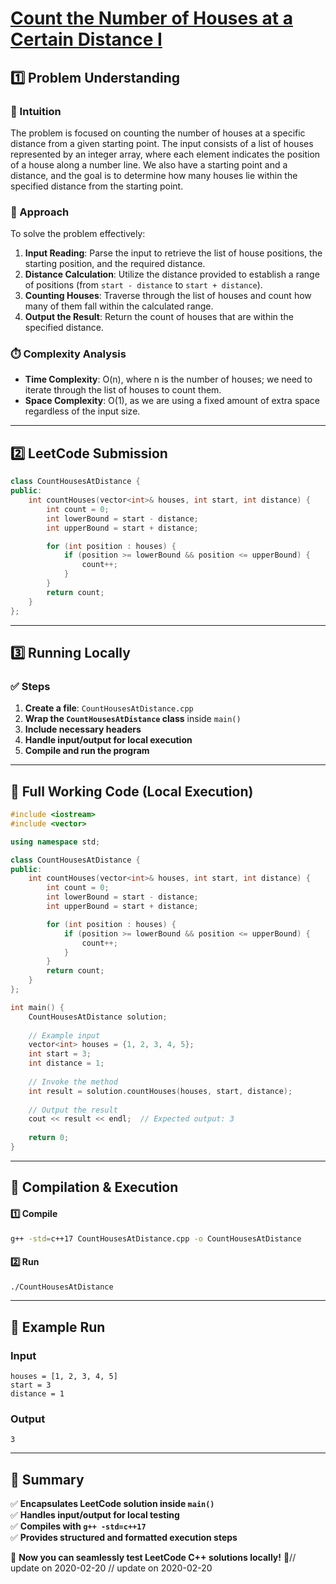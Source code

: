# **[Count the Number of Houses at a Certain Distance I](https://leetcode.com/problems/count-the-number-of-houses-at-a-certain-distance-i/description/)**  

## **1️⃣ Problem Understanding**  
### **📌 Intuition**  
The problem is focused on counting the number of houses at a specific distance from a given starting point. The input consists of a list of houses represented by an integer array, where each element indicates the position of a house along a number line. We also have a starting point and a distance, and the goal is to determine how many houses lie within the specified distance from the starting point.

### **🚀 Approach**  
To solve the problem effectively:
1. **Input Reading**: Parse the input to retrieve the list of house positions, the starting position, and the required distance.
2. **Distance Calculation**: Utilize the distance provided to establish a range of positions (from `start - distance` to `start + distance`).
3. **Counting Houses**: Traverse through the list of houses and count how many of them fall within the calculated range.
4. **Output the Result**: Return the count of houses that are within the specified distance.

### **⏱️ Complexity Analysis**  
- **Time Complexity**: O(n), where n is the number of houses; we need to iterate through the list of houses to count them.
- **Space Complexity**: O(1), as we are using a fixed amount of extra space regardless of the input size.

---  

## **2️⃣ LeetCode Submission**  
```cpp
class CountHousesAtDistance {
public:
    int countHouses(vector<int>& houses, int start, int distance) {
        int count = 0;
        int lowerBound = start - distance;
        int upperBound = start + distance;

        for (int position : houses) {
            if (position >= lowerBound && position <= upperBound) {
                count++;
            }
        }
        return count;
    }
};
```  

---  

## **3️⃣ Running Locally**  
### **✅ Steps**  
1. **Create a file**: `CountHousesAtDistance.cpp`  
2. **Wrap the `CountHousesAtDistance` class** inside `main()`  
3. **Include necessary headers**  
4. **Handle input/output for local execution**  
5. **Compile and run the program**  

---  

## **📝 Full Working Code (Local Execution)**  
```cpp
#include <iostream>
#include <vector>

using namespace std;

class CountHousesAtDistance {
public:
    int countHouses(vector<int>& houses, int start, int distance) {
        int count = 0;
        int lowerBound = start - distance;
        int upperBound = start + distance;

        for (int position : houses) {
            if (position >= lowerBound && position <= upperBound) {
                count++;
            }
        }
        return count;
    }
};

int main() {
    CountHousesAtDistance solution;
    
    // Example input
    vector<int> houses = {1, 2, 3, 4, 5};
    int start = 3;
    int distance = 1;
    
    // Invoke the method
    int result = solution.countHouses(houses, start, distance);
    
    // Output the result
    cout << result << endl;  // Expected output: 3
    
    return 0;
}
```  

---  

## **🔧 Compilation & Execution**  
#### **1️⃣ Compile**  
```bash
g++ -std=c++17 CountHousesAtDistance.cpp -o CountHousesAtDistance
```  

#### **2️⃣ Run**  
```bash
./CountHousesAtDistance
```  

---  

## **🎯 Example Run**  
### **Input**  
```
houses = [1, 2, 3, 4, 5]
start = 3
distance = 1
```  
### **Output**  
```
3
```  

---  

## **📌 Summary**  
✅ **Encapsulates LeetCode solution inside `main()`**  
✅ **Handles input/output for local testing**  
✅ **Compiles with `g++ -std=c++17`**  
✅ **Provides structured and formatted execution steps**  

🚀 **Now you can seamlessly test LeetCode C++ solutions locally!** 🚀// update on 2020-02-20
// update on 2020-02-20
